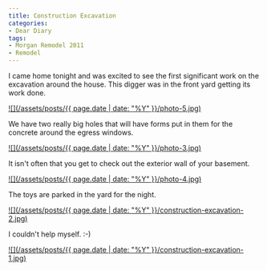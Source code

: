 ```yaml
---
title: Construction Excavation
categories:
- Dear Diary
tags:
- Morgan Remodel 2011
- Remodel
---
```


I came home tonight and was excited to see the first significant work on the excavation around the house.
This digger was in the front yard getting its work done.

[![](/assets/posts/{{ page.date | date: "%Y" }}/photo-5.jpg)](http://thingelstad.com/s/construction-excavation/photo-5-2/img)

We have two really big holes that will have forms put in them for the concrete around the egress windows.

[![](/assets/posts/{{ page.date | date: "%Y" }}/photo-3.jpg)](http://thingelstad.com/s/construction-excavation/photo-3-2/img)

It isn't often that you get to check out the exterior wall of your basement.

[![](/assets/posts/{{ page.date | date: "%Y" }}/photo-4.jpg)](http://thingelstad.com/s/construction-excavation/photo-4-2/img)

The toys are parked in the yard for the night.

[![](/assets/posts/{{ page.date | date: "%Y" }}/construction-excavation-2.jpg)](http://thingelstad.com/s/construction-excavation/photo-2-4/img)

I couldn't help myself. :-)

[![](/assets/posts/{{ page.date | date: "%Y" }}/construction-excavation-1.jpg)](http://thingelstad.com/s/construction-excavation/photo-1-3/img)
